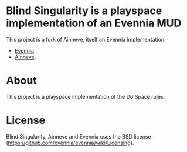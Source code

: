 # Blind Singularity is a playspace implementation of an Evennia MUD

This project is a fork of Ainneve, itself an Evennia implementation.

* [Evennia](http://www.evennia.com/)
* [Ainneve](https://github.com/evennia/ainneve/wiki).

# About

This project is a playspace implementation of the D6 Space rules.


# License

Blind Singularity, Ainneve and Evennia uses the BSD license (https://github.com/evennia/evennia/wiki/Licensing).
